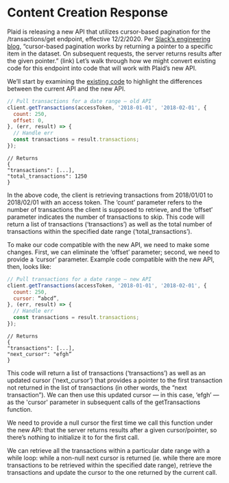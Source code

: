 # Content Creation Response

Plaid is releasing a new API that utilizes cursor-based pagination for the /transactions/get endpoint, effective 12/2/2020. Per [Slack’s engineering blog](https://slack.engineering/evolving-api-pagination-at-slack-1c1f644f8e12), “cursor-based pagination works by returning a pointer to a specific item in the dataset. On subsequent requests, the server returns results after the given pointer.” (link) Let’s walk through how we might convert existing code for this endpoint into code that will work with Plaid’s new API.

We’ll start by examining the [existing code](https://plaid.com/docs/#retrieve-transactions-request) to highlight the differences between the current API and the new API. 

```javascript
// Pull transactions for a date range — old API
client.getTransactions(accessToken, '2018-01-01', '2018-02-01', {
  count: 250,
  offset: 0,
}, (err, result) => {
  // Handle err
  const transactions = result.transactions;
});
```

```
// Returns
{
"transactions": [...],
"total_transactions": 1250
}
```

In the above code, the client is retrieving transactions from 2018/01/01 to 2018/02/01 with an access token. The ‘count’ parameter refers to the number of transactions the client is supposed to retrieve, and the ‘offset’ parameter indicates the number of transactions to skip. This code will return a list of transactions (‘transactions’) as well as the total number of transactions within the specified date range (‘total_transactions’).

To make our code compatible with the new API, we need to make some changes. First, we can eliminate the ‘offset’ parameter; second, we need to provide a ‘cursor’ parameter. Example code compatible with the new API, then, looks like:

``` javascript
// Pull transactions for a date range — new API
client.getTransactions(accessToken, '2018-01-01', '2018-02-01', {
  count: 250,
  cursor: “abcd”,
}, (err, result) => {
  // Handle err
  const transactions = result.transactions;
});
```

```
// Returns
{
"transactions": [...],
"next_cursor": "efgh”
}
```

This code will return a list of transactions (‘transactions’) as well as an updated cursor (‘next_cursor’) that provides a pointer to the first transaction not returned in the list of transactions (in other words, the “next transaction”). We can then use this updated cursor — in this case, ‘efgh’ — as the 'cursor' parameter in subsequent calls of the getTransactions function.

We need to provide a null cursor the first time we call this function under the new API: that the server returns results after a given cursor/pointer, so there’s nothing to initialize it to for the first call.

We can retrieve all the transactions within a particular date range with a while loop: while a non-null next cursor is returned (ie. while there are more transactions to be retrieved within the specified date range), retrieve the transactions and update the cursor to the one returned by the current call.
